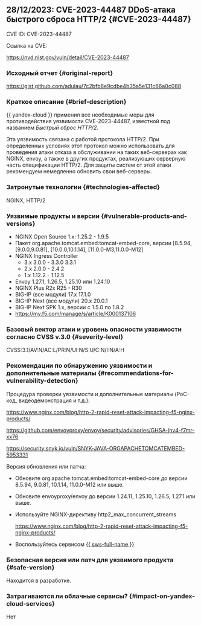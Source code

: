 ## 28/12/2023: CVE-2023-44487 DDoS-атака быстрого сброса HTTP/2 {#CVE-2023-44487}

CVE ID: CVE-2023-44487

Ссылка на CVE:

<https://nvd.nist.gov/vuln/detail/CVE-2023-44487>

### Исходный отчет {#original-report}

<https://gist.github.com/adulau/7c2bfb8e9cdbe4b35a5e131c66a0c088>

### Краткое описание {#brief-description}

{{ yandex-cloud }} применил все необходимые меры для противодействия уязвимости CVE-2023-44487, известной под названием _Быстрый сброс HTTP/2_.

Эта уязвимость связана с работой протокола HTTP/2. При определенных условиях этот протокол можно использовать для проведения атаки отказа в обслуживании на таких веб-серверах как NGINX, envoy, а также в других продуктах, реализующих серверную часть спецификации HTTP/2. Для защиты систем от этой атаки рекомендуем немедленно обновить свои веб-серверы.

### Затронутые технологии {#technologies-affected}

NGINX, HTTP/2

### Уязвимые продукты и версии {#vulnerable-products-and-versions}

* NGINX Open Source 1.x: 1.25.2 - 1.9.5
* Пакет org.apache.tomcat.embed:tomcat-embed-core, версии [8.5.94, [9.0.0,9.0.81], [10.0.0,10.1.14], [11.0.0-M3,11.0.0-M12]
* NGINX Ingress Controller
   * 3.x 3.0.0 - 3.3.0 3.3.1
   * 2.x 2.0.0 - 2.4.2
   * 1.x 1.12.2 - 1.12.5
* Envoy 1.27.1, 1.26.5, 1.25.10 или 1.24.10
* NGINX Plus R2x R25 - R30
* BIG-IP (все модули) 17.x 17.1.0
* BIG-IP Next (все модули) 20.x 20.0.1
* BIG-IP Next SPK 1.x, версии с 1.5.0 по 1.8.2
* <https://my.f5.com/manage/s/article/K000137106>

### Базовый вектор атаки и уровень опасности уязвимости согласно CVSS v.3.0 {#severity-level}

CVSS:3.1/AV:N/AC:L/PR:N/UI:N/S:U/C:N/I:N/A:H

### Рекомендации по обнаружению уязвимости и дополнительные материалы {#recommendations-for-vulnerability-detection}

Процедура проверки уязвимости и дополнительные материалы (PoC-код, видеодемонстрация и т.д.):

<https://www.nginx.com/blog/http-2-rapid-reset-attack-impacting-f5-nginx-products/>

<https://github.com/envoyproxy/envoy/security/advisories/GHSA-jhv4-f7mr-xx76>

<https://security.snyk.io/vuln/SNYK-JAVA-ORGAPACHETOMCATEMBED-5953331>

Версия обновления или патча:

* Обновите org.apache.tomcat.embed:tomcat-embed-core до версии 8.5.94, 9.0.81, 10.1.14, 11.0.0-M12 или выше.

* Обновите envoyproxy/envoy до версии 1.24.11, 1.25.10, 1.26.5, 1.27.1 или выше.

* Используйте NGINX-директиву http2_max_concurrent_streams

   <https://www.nginx.com/blog/http-2-rapid-reset-attack-impacting-f5-nginx-products/>

* Воспользуйтесь сервисом [{{ sws-full-name }}](https://cloud.yandex.ru/services/smartwebsecurity)

### Безопасная версия или патч для уязвимого продукта {#safe-version}

Находится в разработке.

### Затрагиваются ли облачные сервисы? {#impact-on-yandex-cloud-services}

Нет

